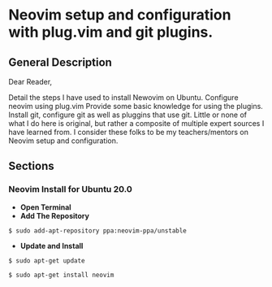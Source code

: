 # Neovim setup and configuration with plug.vim and git plugins.

## General Description

Dear Reader,

Detail the steps I have used to install Newovim on Ubuntu.
Configure neovim using plug.vim
Provide some basic knowledge for using the plugins.
Install git, configure git as well as pluggins that use git.
Little or none of what I do here is original, but rather a composite of multiple expert sources I have learned from.
I consider these folks to be my teachers/mentors on Neovim setup and configuration.

## Sections

### Neovim Install for Ubuntu 20.0
* **Open Terminal**
* **Add The Repository**

`$ sudo add-apt-repository ppa:neovim-ppa/unstable`

* **Update and Install**

`$ sudo apt-get update`

`$ sudo apt-get install neovim`

